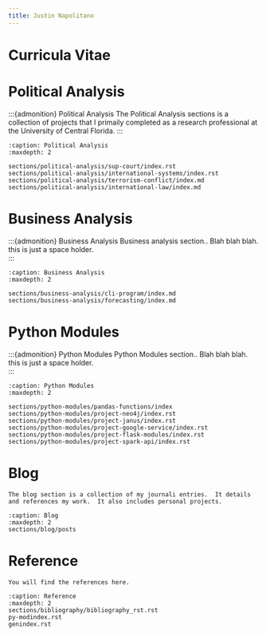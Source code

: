 ```yaml
---
title: Justin Napolitano
---
```

# Curricula Vitae


# Political Analysis

:::{admonition} Political Analysis
The Political Analysis sections is a collection of projects that I primaily completed as a research professional at the University of Central Florida.
:::

```{toctree}
:caption: Political Analysis
:maxdepth: 2

sections/political-analysis/sup-court/index.rst
sections/political-analysis/international-systems/index.rst
sections/political-analysis/terrorism-conflict/index.md
sections/political-analysis/international-law/index.md
```


# Business Analysis

:::{admonition} Business Analysis
Business analysis section.. Blah blah blah.  this is just a space holder.  
:::


```{toctree}
:caption: Business Analysis
:maxdepth: 2

sections/business-analysis/cli-program/index.md
sections/business-analysis/forecasting/index.md
```


# Python Modules

:::{admonition} Python Modules
Python Modules section.. Blah blah blah. this is just a space holder.  
:::


```{toctree}
:caption: Python Modules
:maxdepth: 2

sections/python-modules/pandas-functions/index
sections/python-modules/project-neo4j/index.rst
sections/python-modules/project-janus/index.rst
sections/python-modules/project-google-service/index.rst
sections/python-modules/project-flask-modules/index.rst
sections/python-modules/project-spark-api/index.rst
```

# Blog 

```{admonition} Blog
The blog section is a collection of my journali entries.  It details and references my work.  It also includes personal projects.  
```


```{toctree}
:caption: Blog
:maxdepth: 2
sections/blog/posts
```

# Reference

```{admonition} References
You will find the references here.  
```

```{toctree}
:caption: Reference
:maxdepth: 2
sections/bibliography/bibliography_rst.rst
py-modindex.rst
genindex.rst
```